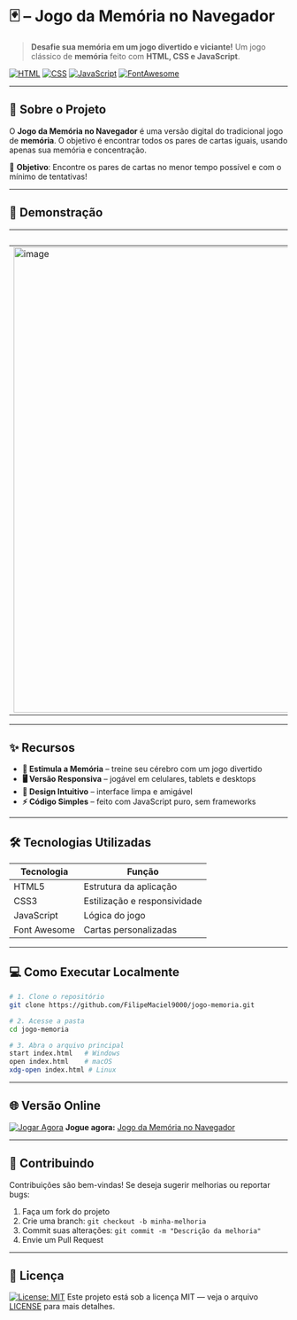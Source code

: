 # 🃏 – Jogo da Memória no Navegador

> **Desafie sua memória em um jogo divertido e viciante!**
> Um jogo clássico de **memória** feito com **HTML, CSS e JavaScript**.

[![HTML](https://img.shields.io/badge/HTML5-E34F26?style=for-the-badge\&logo=html5\&logoColor=white)](https://developer.mozilla.org/pt-BR/docs/Web/HTML)
[![CSS](https://img.shields.io/badge/CSS3-1572B6?style=for-the-badge\&logo=css3\&logoColor=white)](https://developer.mozilla.org/pt-BR/docs/Web/CSS)
[![JavaScript](https://img.shields.io/badge/JavaScript-F7DF1E?style=for-the-badge\&logo=javascript\&logoColor=black)](https://developer.mozilla.org/pt-BR/docs/Web/JavaScript)
[![FontAwesome](https://img.shields.io/badge/Font_Awesome-528EE5?style=for-the-badge\&logo=fontawesome\&logoColor=white)](https://fontawesome.com/)

---

## 🚀 Sobre o Projeto

O **Jogo da Memória no Navegador** é uma versão digital do tradicional jogo de **memória**.
O objetivo é encontrar todos os pares de cartas iguais, usando apenas sua memória e concentração.

🎯 **Objetivo**: Encontre os pares de cartas no menor tempo possível e com o mínimo de tentativas!

---

## 📸 Demonstração

| Tela Inicial                                                                                                                       |
| ---------------------------------------------------------------------------------------------------------------------------------- |
| <img width="1902" height="840" alt="image" src="https://photos.fife.usercontent.google.com/pw/AP1GczN1vZa3kk9FBI_fKtvFiBXNge4ZSyg4M890h0PxAzjTxob3tD5VihVn2Q=w1902-h802-s-no-gm?authuser=0"> |

---

## ✨ Recursos

* **🧠 Estimula a Memória** – treine seu cérebro com um jogo divertido
* **🖥️ Versão Responsiva** – jogável em celulares, tablets e desktops
* **🎨 Design Intuitivo** – interface limpa e amigável
* **⚡ Código Simples** – feito com JavaScript puro, sem frameworks

---

## 🛠️ Tecnologias Utilizadas

| Tecnologia   | Função                       |
| ------------ | ---------------------------- |
| HTML5        | Estrutura da aplicação       |
| CSS3         | Estilização e responsividade |
| JavaScript   | Lógica do jogo               |
| Font Awesome | Cartas personalizadas        |

---

## 💻 Como Executar Localmente

```bash
# 1. Clone o repositório
git clone https://github.com/FilipeMaciel9000/jogo-memoria.git

# 2. Acesse a pasta
cd jogo-memoria

# 3. Abra o arquivo principal
start index.html   # Windows
open index.html    # macOS
xdg-open index.html # Linux
```

---

## 🌐 Versão Online

[![Jogar Agora](https://img.shields.io/badge/Play-Online-brightgreen?style=for-the-badge)](https://filipemaciel9000.github.io/jogo-memoria/)
**Jogue agora:** [Jogo da Memória no Navegador](https://filipemaciel9000.github.io/jogo-memoria/)

---

## 🤝 Contribuindo

Contribuições são bem-vindas!
Se deseja sugerir melhorias ou reportar bugs:

1. Faça um fork do projeto
2. Crie uma branch: `git checkout -b minha-melhoria`
3. Commit suas alterações: `git commit -m "Descrição da melhoria"`
4. Envie um Pull Request

---

## 📜 Licença

[![License: MIT](https://img.shields.io/badge/License-MIT-yellow.svg)](https://opensource.org/licenses/MIT)
Este projeto está sob a licença MIT — veja o arquivo [LICENSE](./LICENSE) para mais detalhes.

